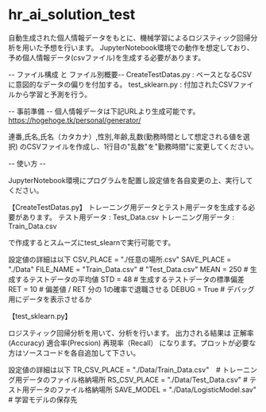 # hr_ai_solution_test
自動生成された個人情報データをもとに、機械学習によるロジスティック回帰分析を用いた予想を行います。
JupyterNotebook環境での動作を想定しており、予め個人情報データ(csvファイル)を生成する必要があります。

-- ファイル構成 と ファイル別概要--
CreateTestDatas.py : ベースとなるCSVに意図的なデータの偏りを付加する。
test_sklearn.py    : 付加されたCSVファイルから学習と予測を行う。

-- 事前準備 --
個人情報データは下記URLより生成可能です。
https://hogehoge.tk/personal/generator/

連番,氏名,氏名（カタカナ）,性別,年齢,乱数(勤務時間として想定される値を選択)
のCSVファイルを作成し、1行目の"乱数"を"勤務時間"に変更してください。

-- 使い方 --

JupyterNotebook環境にプログラムを配置し設定値を各自変更の上、実行してください。

【CreateTestDatas.py】
トレーニング用データとテスト用データを生成する必要があります。
テスト用データ : Test_Data.csv
トレーニング用データ : Train_Data.csv

で作成するとスムーズにtest_slearnで実行可能です。

設定値の詳細は以下
  CSV_PLACE = "./任意の場所.csv"
  SAVE_PLACE = "./Data"
  FILE_NAME = "Train_Data.csv" # "Test_Data.csv"
  MEAN = 250  # 生成するテストデータの平均値
  STD  = 48   # 生成するテストデータの標準偏差
  RET  = 10   # 偏差値 / RET 分の 1の確率で退職させる
  DEBUG = True # デバッグ用にデータを表示させるか

【test_sklearn.py】

ロジスティック回帰分析を用いて、分析を行います。
出力される結果は
 正解率(Accuracy)
 適合率(Precsion)
 再現率（Recall）
になります。プロットが必要な方はソースコードを各自追加して下さい。

設定値の詳細は以下
TR_CSV_PLACE = "./Data/Train_Data.csv"　# トレーニング用データのファイル格納場所
RS_CSV_PLACE = "./Data/Test_Data.csv"   # テスト用データのファイル格納場所
SAVE_MODEL = "./Data/LogisticModel.sav" # 学習モデルの保存先
